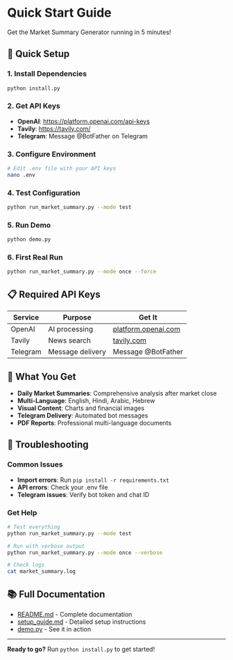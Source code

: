 # Quick Start Guide

Get the Market Summary Generator running in 5 minutes!

## 🚀 Quick Setup

### 1. Install Dependencies
```bash
python install.py
```

### 2. Get API Keys
- **OpenAI**: https://platform.openai.com/api-keys
- **Tavily**: https://tavily.com/
- **Telegram**: Message @BotFather on Telegram

### 3. Configure Environment
```bash
# Edit .env file with your API keys
nano .env
```

### 4. Test Configuration
```bash
python run_market_summary.py --mode test
```

### 5. Run Demo
```bash
python demo.py
```

### 6. First Real Run
```bash
python run_market_summary.py --mode once --force
```

## 📋 Required API Keys

| Service | Purpose | Get It |
|---------|---------|--------|
| OpenAI | AI processing | [platform.openai.com](https://platform.openai.com/api-keys) |
| Tavily | News search | [tavily.com](https://tavily.com/) |
| Telegram | Message delivery | Message @BotFather |

## 🎯 What You Get

- **Daily Market Summaries**: Comprehensive analysis after market close
- **Multi-Language**: English, Hindi, Arabic, Hebrew
- **Visual Content**: Charts and financial images
- **Telegram Delivery**: Automated bot messages
- **PDF Reports**: Professional multi-language documents

## 🔧 Troubleshooting

### Common Issues
- **Import errors**: Run `pip install -r requirements.txt`
- **API errors**: Check your .env file
- **Telegram issues**: Verify bot token and chat ID

### Get Help
```bash
# Test everything
python run_market_summary.py --mode test

# Run with verbose output
python run_market_summary.py --mode once --verbose

# Check logs
cat market_summary.log
```

## 📚 Full Documentation

- [README.md](README.md) - Complete documentation
- [setup_guide.md](setup_guide.md) - Detailed setup instructions
- [demo.py](demo.py) - See it in action

---

**Ready to go?** Run `python install.py` to get started!
